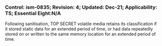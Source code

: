 ### Control: ism-0835; Revision: 4; Updated: Dec-21; Applicability: TS; Essential Eight:N/A
<p>Following sanitisation, TOP SECRET volatile media retains its classification if it stored static data for an extended period of time, or had data repeatedly stored on or written to the same memory location for an extended period of time.</p>